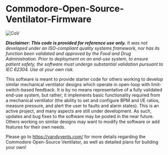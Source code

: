 # Commodore-Open-Source-Ventilator-Firmware

![CoV](https://vandyvents.com/wp-content/uploads/2020/04/System_Labeled-1-1536x925.png)


_**Disclaimer: This code is provided for reference use only.**_ *It was not developed under an ISO-compliant quality systems framework, nor has its function been validated and approved by the Food and Drug Administration. Prior to deployment on an end-use system, to ensure patient safety, the software must undergo substantial validation pursuant to IEC 62304. Use at your own risk.*

This software is meant to provide starter code for others working to develop similar mechanical ventilator designs which operate in open-loop with limit-switch-based feedback. It is by no means representative of a fully validated end-use system, but rather, it implements basic functionality required from a mechanical ventilator (the ability to set and configure BPM and I/E ratios, measure pressure, and alert the user to faults and alarm states). This is an active project, and many aspects are still under development. As such, updates and bug fixes to the software may be posted in the near future. Others working on similar designs may want to modify the software or add features for their own needs.

Please go to https://vandyvents.com/ for more details regarding the Commodore Open-Source Ventilator, as well as detailed plans for building your own!
